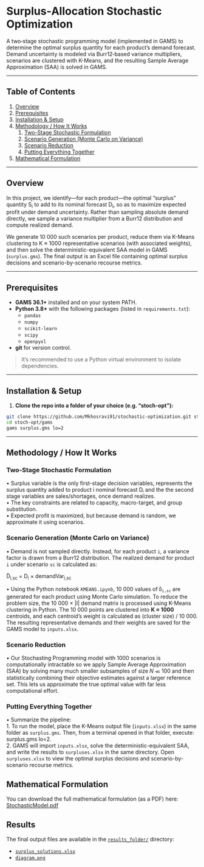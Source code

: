 # Surplus‐Allocation Stochastic Optimization

A two‐stage stochastic programming model (implemented in GAMS) to determine the optimal surplus quantity for each product’s demand forecast. Demand uncertainty is modeled via Burr12‐based variance multipliers, scenarios are clustered with K-Means, and the resulting Sample Average Approximation (SAA) is solved in GAMS.

---

## Table of Contents
1. [Overview](#overview)   
2. [Prerequisites](#prerequisites)  
3. [Installation & Setup](#installation--setup)  
4. [Methodology / How It Works](#methodology--how-it-works)  
   1. [Two-Stage Stochastic Formulation](#two-stage-stochastic-formulation)  
   2. [Scenario Generation (Monte Carlo on Variance)](#scenario-generation-monte-carlo-on-variance)  
   3. [Scenario Reduction](#scenario-reduction)  
   4. [Putting Everything Together](#putting-everything-together)  
5. [Mathematical Formulation](#mathematical-formulation)  

 

---

## Overview

In this project, we identify—for each product—the optimal “surplus” quantity S<sub>i</sub> to add to its nominal forecast D<sub>i</sub>, so as to maximize expected profit under demand uncertainty. Rather than sampling absolute demand directly, we sample a variance multiplier from a Burr12 distribution and compute realized demand.


We generate 10 000 such scenarios per product, reduce them via K-Means clustering to K ≈ 1000 representative scenarios (with associated weights), and then solve the deterministic-equivalent SAA model in GAMS (`surplus.gms`). The final output is an Excel file containing optimal surplus decisions and scenario-by-scenario recourse metrics.


---


## Prerequisites

- **GAMS 36.1+** installed and on your system PATH.  
- **Python 3.8+** with the following packages (listed in `requirements.txt`):  
  - `pandas`  
  - `numpy`  
  - `scikit-learn`  
  - `scipy`  
  - `openpyxl`  
- **git** for version control.  

> It’s recommended to use a Python virtual environment to isolate dependencies.

---

## Installation & Setup

1. **Clone the repo into a folder of your choice (e.g. “stoch-opt”):**
```bash
git clone https://github.com/Mkhosravi91/stochastic-optimization.git stoch-opt
cd stoch-opt/gams
gams surplus.gms lo=2  
```
---
## Methodology / How It Works


### **Two-Stage Stochastic Formulation**  
   • Surplus variable is the only first-stage decision variables, represents the surplus quantity added to product i nominal forecast Dᵢ and the the second stage variables are sales/shortages, once demand realizes.  
   • The key constraints are related to capacity, macro-target, and group substitution.  
   • Expected profit is maximized, but because demand is random, we approximate it using scenarios.

### **Scenario Generation (Monte Carlo on Variance)**  
   • Demand is not sampled directly. Instead, for each product <code>i</code>, a variance factor is drawn from a Burr12 distribution. The realized demand for product <code>i</code> under scenario <code>sc</code> is calculated as:</p>

D̃<sub>i,sc</sub> = D<sub>i</sub> × demandVar<sub>i,sc</sub>
 
   • Using the Python notebook <code>KMEANS.ipynb</code>, 10 000 values of <code>D̃<sub>i,sc</sub></code> are generated for each product using Monte Carlo simulation. To reduce the problem size, the 10 000 × |I| demand matrix is processed using K-Means clustering in Python. The 10 000 points are clustered into <strong>K ≈ 1000</strong> centroids, and each centroid’s weight is calculated as (cluster size) / 10 000. The resulting representative demands and their weights are saved for the GAMS model to <code>inputs.xlsx</code>.</p>

### **Scenario Reduction**  
   • Our Stochasting Programming model with 1000 scenarios is computationally intractable so we apply Sample Average Approximation (SAA) by solving many much smaller subsamples of size 𝑁 ≪ 100 and then statistically 
     combining their objective estimates against a larger reference set. This lets us approximate the true optimal value with far less computational effort.




### **Putting Everything Together**  
   • Summarize the pipeline:  
     1. To run the model, place the K-Means output file (`inputs.xlsx`) in the same folder as `surplus.gms`. Then, from a terminal opened in that folder, execute:
        surplus.gms lo=2.  
     2. GAMS will import `inputs.xlsx`, solve the deterministic-equivalent SAA, and write the results to `surpluses.xlsx` in the same directory. Open `surpluses.xlsx` to view the optimal surplus 
        decisions and scenario-by-scenario recourse metrics.

## Mathematical Formulation
You can download the full mathematical formulation (as a PDF) here:  
[StochasticModel.pdf](StochasticModel.pdf)

## Results

The final output files are available in the [`results_folder/`](results_folder/) directory:

- [`surplus_solutions.xlsx`](results_folder/surpluses.xlsx)  
- [`diagram.png`](results_folder/objective_value.png)

